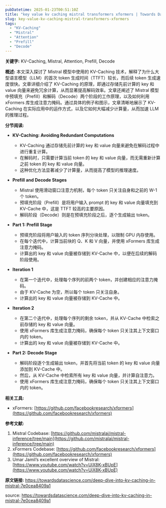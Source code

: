 ```yaml
---
pubDatetime: 2025-01-23T00:51:10Z
title: "key value kv caching mistral transformers xformers | Towards Data Science"
slug: key-value-kv-caching-mistral-transformers-xformers
tags:
  - "KV-Caching"
  - "Mistral"
  - "Attention"
  - "Prefill"
  - "Decode"
---
```


**关键字:** KV-Caching, Mistral, Attention, Prefill, Decode

**概述:**
本文深入探讨了 Mistral 模型中使用的 KV-Caching 技术，解释了为什么大型语言模型（LLM）的首次 token 生成时间（TTFT）较长，而后续 token 生成速度很快。文章详细介绍了 KV-Caching 的原理，即通过存储先前计算的 key 和 value 向量来避免冗余计算，从而显著提高解码效率。文章还阐述了 Mistral 模型中预填充（Prefill）和解码（Decode）两个阶段的工作原理，以及如何利用 xFormers 库生成注意力掩码。通过具体的例子和图示，文章清晰地展示了 KV-Caching 在实际应用中的运作方式，以及它如何大幅减少计算量，从而加速 LLM 的推理过程。

**分节阅读:**

- **KV-Caching: Avoiding Redundant Computations**

  - KV-Caching 通过存储先前计算的 key 和 value 向量来避免在解码过程中进行重复计算。
  - 在解码时，只需要计算当前 token 的 key 和 value 向量，而无需重新计算之前 token 的 key 和 value 向量。
  - 这种优化方法显著减少了计算量，从而提高了模型的推理速度。

- **Prefill and Decode Stages**

  - Mistral 使用滑动窗口注意力机制，每个 token 只关注自身和之前的 W-1 个 token。
  - 预填充阶段（Prefill）是将用户输入 prompt 的 key 和 value 向量填充到 KV-Cache 中，这是 TTFT 较高的主要原因。
  - 解码阶段（Decode）则是在预填充阶段之后，逐个生成输出 token。

- **Part 1: Prefill Stage**

  - 预填充阶段将用户输入的 token 序列分块处理，以限制 GPU 内存使用。
  - 在每个迭代中，计算当前块的 Q、K 和 V 向量，并使用 xFormers 库生成注意力掩码。
  - 计算出的 key 和 value 向量被存储到 KV-Cache 中，以便在后续的解码阶段使用。

- **Iteration 1**

  - 在第一个迭代中，处理每个序列的前两个 token，并创建相应的注意力掩码。
  - 由于 KV-Cache 为空，所以每个 token 只关注自身。
  - 计算出的 key 和 value 向量被存储到 KV-Cache 中。

- **Iteration 2**

  - 在第二个迭代中，处理每个序列的剩余 token，并从 KV-Cache 中检索之前存储的 key 和 value 向量。
  - 使用 xFormers 库生成注意力掩码，确保每个 token 只关注其上下文窗口内的 token。
  - 计算出的 key 和 value 向量被存储到 KV-Cache 中。

- **Part 2: Decode Stage**
  - 解码阶段逐个生成输出 token，并首先将当前 token 的 key 和 value 向量添加到 KV-Cache 中。
  - 然后，从 KV-Cache 中检索所有 key 和 value 向量，并计算自注意力。
  - 使用 xFormers 库生成注意力掩码，确保每个 token 只关注其上下文窗口内的 token。

**相关工具:**

- xFormers: [https://github.com/facebookresearch/xformers](https://github.com/facebookresearch/xformers)

**参考文献:**

1.  Mistral Codebase: [https://github.com/mistralai/mistral-inference/tree/main](https://github.com/mistralai/mistral-inference/tree/main)
2.  xFormers Codebase: [https://github.com/facebookresearch/xformers](https://github.com/facebookresearch/xformers)
3.  Umar Jamil’s excellent overview of Mistral: [https://www.youtube.com/watch?v=UiX8K-xBUpE](https://www.youtube.com/watch?v=UiX8K-xBUpE)

**原文链接:** https://towardsdatascience.com/deep-dive-into-kv-caching-in-mistral-7e0cea8409a1

source: https://towardsdatascience.com/deep-dive-into-kv-caching-in-mistral-7e0cea8409a1
